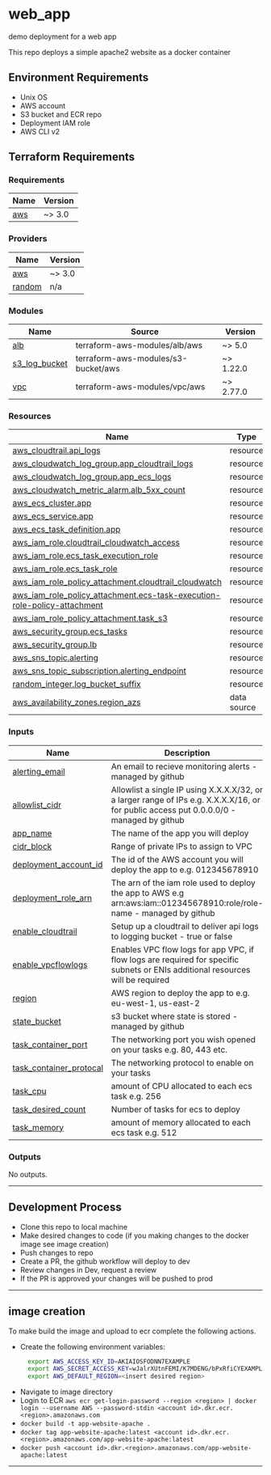 # web_app
demo deployment for a web app

This repo deploys a simple apache2 website as a docker container 

## Environment Requirements
* Unix OS
* AWS account
* S3 bucket and ECR repo
* Deployment IAM role
* AWS CLI v2


## Terraform Requirements

### Requirements

| Name | Version |
|------|---------|
| <a name="requirement_aws"></a> [aws](#requirement\_aws) | ~> 3.0 |

### Providers

| Name | Version |
|------|---------|
| <a name="provider_aws"></a> [aws](#provider\_aws) | ~> 3.0 |
| <a name="provider_random"></a> [random](#provider\_random) | n/a |

### Modules

| Name | Source | Version |
|------|--------|---------|
| <a name="module_alb"></a> [alb](#module\_alb) | terraform-aws-modules/alb/aws | ~> 5.0 |
| <a name="module_s3_log_bucket"></a> [s3\_log\_bucket](#module\_s3\_log\_bucket) | terraform-aws-modules/s3-bucket/aws | ~> 1.22.0 |
| <a name="module_vpc"></a> [vpc](#module\_vpc) | terraform-aws-modules/vpc/aws | ~> 2.77.0 |

### Resources

| Name | Type |
|------|------|
| [aws_cloudtrail.api_logs](https://registry.terraform.io/providers/hashicorp/aws/latest/docs/resources/cloudtrail) | resource |
| [aws_cloudwatch_log_group.app_cloudtrail_logs](https://registry.terraform.io/providers/hashicorp/aws/latest/docs/resources/cloudwatch_log_group) | resource |
| [aws_cloudwatch_log_group.app_ecs_logs](https://registry.terraform.io/providers/hashicorp/aws/latest/docs/resources/cloudwatch_log_group) | resource |
| [aws_cloudwatch_metric_alarm.alb_5xx_count](https://registry.terraform.io/providers/hashicorp/aws/latest/docs/resources/cloudwatch_metric_alarm) | resource |
| [aws_ecs_cluster.app](https://registry.terraform.io/providers/hashicorp/aws/latest/docs/resources/ecs_cluster) | resource |
| [aws_ecs_service.app](https://registry.terraform.io/providers/hashicorp/aws/latest/docs/resources/ecs_service) | resource |
| [aws_ecs_task_definition.app](https://registry.terraform.io/providers/hashicorp/aws/latest/docs/resources/ecs_task_definition) | resource |
| [aws_iam_role.cloudtrail_cloudwatch_access](https://registry.terraform.io/providers/hashicorp/aws/latest/docs/resources/iam_role) | resource |
| [aws_iam_role.ecs_task_execution_role](https://registry.terraform.io/providers/hashicorp/aws/latest/docs/resources/iam_role) | resource |
| [aws_iam_role.ecs_task_role](https://registry.terraform.io/providers/hashicorp/aws/latest/docs/resources/iam_role) | resource |
| [aws_iam_role_policy_attachment.cloudtrail_cloudwatch](https://registry.terraform.io/providers/hashicorp/aws/latest/docs/resources/iam_role_policy_attachment) | resource |
| [aws_iam_role_policy_attachment.ecs-task-execution-role-policy-attachment](https://registry.terraform.io/providers/hashicorp/aws/latest/docs/resources/iam_role_policy_attachment) | resource |
| [aws_iam_role_policy_attachment.task_s3](https://registry.terraform.io/providers/hashicorp/aws/latest/docs/resources/iam_role_policy_attachment) | resource |
| [aws_security_group.ecs_tasks](https://registry.terraform.io/providers/hashicorp/aws/latest/docs/resources/security_group) | resource |
| [aws_security_group.lb](https://registry.terraform.io/providers/hashicorp/aws/latest/docs/resources/security_group) | resource |
| [aws_sns_topic.alerting](https://registry.terraform.io/providers/hashicorp/aws/latest/docs/resources/sns_topic) | resource |
| [aws_sns_topic_subscription.alerting_endpoint](https://registry.terraform.io/providers/hashicorp/aws/latest/docs/resources/sns_topic_subscription) | resource |
| [random_integer.log_bucket_suffix](https://registry.terraform.io/providers/hashicorp/random/latest/docs/resources/integer) | resource |
| [aws_availability_zones.region_azs](https://registry.terraform.io/providers/hashicorp/aws/latest/docs/data-sources/availability_zones) | data source |

### Inputs

| Name | Description | Type | Default | Required |
|------|-------------|------|---------|:--------:|
| <a name="input_alerting_email"></a> [alerting\_email](#input\_alerting\_email) | An email to recieve monitoring alerts - managed by github | `string` | n/a | yes |
| <a name="input_allowlist_cidr"></a> [allowlist\_cidr](#input\_allowlist\_cidr) | Allowlist a single IP using X.X.X.X/32, or a larger range of IPs e.g. X.X.X.X/16, or for public access put 0.0.0.0/0 - managed by github | `string` | n/a | yes |
| <a name="input_app_name"></a> [app\_name](#input\_app\_name) | The name of the app you will deploy | `string` | `"app"` | no |
| <a name="input_cidr_block"></a> [cidr\_block](#input\_cidr\_block) | Range of private IPs to assign to VPC | `string` | `"10.0.0.0/16"` | no |
| <a name="input_deployment_account_id"></a> [deployment\_account\_id](#input\_deployment\_account\_id) | The id of the AWS account you will deploy the app to e.g. 012345678910 | `string` | n/a | yes |
| <a name="input_deployment_role_arn"></a> [deployment\_role\_arn](#input\_deployment\_role\_arn) | The arn of the iam role used to deploy the app to AWS e.g arn:aws:iam::012345678910:role/role-name - managed by github | `string` | n/a | yes |
| <a name="input_enable_cloudtrail"></a> [enable\_cloudtrail](#input\_enable\_cloudtrail) | Setup up a cloudtrail to deliver api logs to logging bucket - true or false | `bool` | n/a | yes |
| <a name="input_enable_vpcflowlogs"></a> [enable\_vpcflowlogs](#input\_enable\_vpcflowlogs) | Enables VPC flow logs for app VPC, if flow logs are required for specific subnets or ENIs additional resources will be required | `bool` | n/a | yes |
| <a name="input_region"></a> [region](#input\_region) | AWS region to deploy the app to e.g. eu-west-1, us-east-2 | `string` | `"eu-west-1"` | no |
| <a name="input_state_bucket"></a> [state\_bucket](#input\_state\_bucket) | s3 bucket where state is stored - managed by github | `string` | n/a | yes |
| <a name="input_task_container_port"></a> [task\_container\_port](#input\_task\_container\_port) | The networking port you wish opened on your tasks e.g. 80, 443 etc. | `number` | `80` | no |
| <a name="input_task_container_protocal"></a> [task\_container\_protocal](#input\_task\_container\_protocal) | The networking protocol to enable on your tasks | `string` | `"tcp"` | no |
| <a name="input_task_cpu"></a> [task\_cpu](#input\_task\_cpu) | amount of CPU allocated to each ecs task e.g. 256 | `number` | n/a | yes |
| <a name="input_task_desired_count"></a> [task\_desired\_count](#input\_task\_desired\_count) | Number of tasks for ecs to deploy | `number` | n/a | yes |
| <a name="input_task_memory"></a> [task\_memory](#input\_task\_memory) | amount of memory allocated to each ecs task e.g. 512 | `number` | n/a | yes |

### Outputs

No outputs.

---

## Development Process
* Clone this repo to local machine
* Make desired changes to code (if you making changes to the docker image see image creation)
* Push changes to repo
* Create a PR, the github workflow will deploy to dev
* Review changes in Dev, request a review
* If the PR is approved your changes will be pushed to prod
  

---

## image creation
To make build the image and upload to ecr complete the following actions.
* Create the following environment variables:
  ```bash
    export AWS_ACCESS_KEY_ID=AKIAIOSFODNN7EXAMPLE
    export AWS_SECRET_ACCESS_KEY=wJalrXUtnFEMI/K7MDENG/bPxRfiCYEXAMPLEKEY
    export AWS_DEFAULT_REGION=<insert desired region>
  ```
* Navigate to image directory
* Login to ECR `aws ecr get-login-password --region <region> | docker login --username AWS --password-stdin <account id>.dkr.ecr.<region>.amazonaws.com`
* `docker build -t app-website-apache .`
* `docker tag app-website-apache:latest <account id>.dkr.ecr.<region>.amazonaws.com/app-website-apache:latest`
* `docker push <account id>.dkr.<region>.amazonaws.com/app-website-apache:latest`

---


